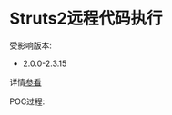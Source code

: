 # Struts2远程代码执行

受影响版本:

- 2.0.0-2.3.15

详情[参看](https://cwiki.apache.org/confluence/display/WW/S2-016)

POC过程: